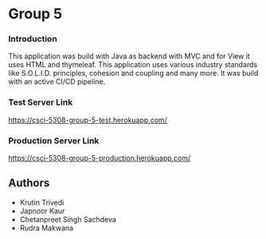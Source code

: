 # Group 5

### Introduction
This application was build with Java as backend with MVC and for View it uses HTML and thymeleaf. This application uses various industry standards like S.O.L.I.D. principles, cohesion and coupling and many more. It was build with an active CI/CD pipeline.

### Test Server Link
https://csci-5308-group-5-test.herokuapp.com/

### Production Server Link
https://csci-5308-group-5-production.herokuapp.com/

## Authors
* Krutin Trivedi
* Japnoor Kaur
* Chetanpreet Singh Sachdeva
* Rudra Makwana
